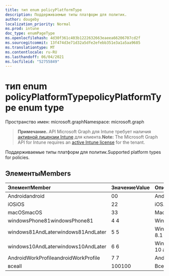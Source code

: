```yaml
---
title: тип enum policyPlatformType
description: Поддерживаемые типы платформ для политик.
author: dougeby
localization_priority: Normal
ms.prod: intune
doc_type: enumPageType
ms.openlocfilehash: 4d30f361c403b1222632663eaeea66206707cd2f
ms.sourcegitcommit: 13f474d3e71d32a5dfe2efebb351e3a1a5aa9685
ms.translationtype: MT
ms.contentlocale: ru-RU
ms.lasthandoff: 06/04/2021
ms.locfileid: "52755849"
---
```

# <a name="policyplatformtype-enum-type"></a><span data-ttu-id="b9850-103">тип enum policyPlatformType</span><span class="sxs-lookup"><span data-stu-id="b9850-103">policyPlatformType enum type</span></span>

<span data-ttu-id="b9850-104">Пространство имен: microsoft.graph</span><span class="sxs-lookup"><span data-stu-id="b9850-104">Namespace: microsoft.graph</span></span>

> <span data-ttu-id="b9850-105">**Примечание.** API Microsoft Graph для Intune требует наличия [активной лицензии Intune](https://go.microsoft.com/fwlink/?linkid=839381) для клиента.</span><span class="sxs-lookup"><span data-stu-id="b9850-105">**Note:** The Microsoft Graph API for Intune requires an [active Intune license](https://go.microsoft.com/fwlink/?linkid=839381) for the tenant.</span></span>

<span data-ttu-id="b9850-106">Поддерживаемые типы платформ для политик.</span><span class="sxs-lookup"><span data-stu-id="b9850-106">Supported platform types for policies.</span></span>

## <a name="members"></a><span data-ttu-id="b9850-107">Элементы</span><span class="sxs-lookup"><span data-stu-id="b9850-107">Members</span></span>
|<span data-ttu-id="b9850-108">Элемент</span><span class="sxs-lookup"><span data-stu-id="b9850-108">Member</span></span>|<span data-ttu-id="b9850-109">Значение</span><span class="sxs-lookup"><span data-stu-id="b9850-109">Value</span></span>|<span data-ttu-id="b9850-110">Описание</span><span class="sxs-lookup"><span data-stu-id="b9850-110">Description</span></span>|
|:---|:---|:---|
|<span data-ttu-id="b9850-111">Android</span><span class="sxs-lookup"><span data-stu-id="b9850-111">android</span></span>|<span data-ttu-id="b9850-112">0</span><span class="sxs-lookup"><span data-stu-id="b9850-112">0</span></span>|<span data-ttu-id="b9850-113">Android.</span><span class="sxs-lookup"><span data-stu-id="b9850-113">Android.</span></span>|
|<span data-ttu-id="b9850-114">iOS</span><span class="sxs-lookup"><span data-stu-id="b9850-114">iOS</span></span>|<span data-ttu-id="b9850-115">2</span><span class="sxs-lookup"><span data-stu-id="b9850-115">2</span></span>|<span data-ttu-id="b9850-116">iOS.</span><span class="sxs-lookup"><span data-stu-id="b9850-116">iOS.</span></span>|
|<span data-ttu-id="b9850-117">macOS</span><span class="sxs-lookup"><span data-stu-id="b9850-117">macOS</span></span>|<span data-ttu-id="b9850-118">3</span><span class="sxs-lookup"><span data-stu-id="b9850-118">3</span></span>|<span data-ttu-id="b9850-119">MacOS.</span><span class="sxs-lookup"><span data-stu-id="b9850-119">MacOS.</span></span>|
|<span data-ttu-id="b9850-120">windowsPhone81</span><span class="sxs-lookup"><span data-stu-id="b9850-120">windowsPhone81</span></span>|<span data-ttu-id="b9850-121">4 </span><span class="sxs-lookup"><span data-stu-id="b9850-121">4</span></span>|<span data-ttu-id="b9850-122">WindowsPhone 8.1.</span><span class="sxs-lookup"><span data-stu-id="b9850-122">WindowsPhone 8.1.</span></span>|
|<span data-ttu-id="b9850-123">windows81AndLater</span><span class="sxs-lookup"><span data-stu-id="b9850-123">windows81AndLater</span></span>|<span data-ttu-id="b9850-124">5 </span><span class="sxs-lookup"><span data-stu-id="b9850-124">5</span></span>|<span data-ttu-id="b9850-125">Windows 8.1 и более поздней</span><span class="sxs-lookup"><span data-stu-id="b9850-125">Windows 8.1 and later</span></span>|
|<span data-ttu-id="b9850-126">windows10AndLater</span><span class="sxs-lookup"><span data-stu-id="b9850-126">windows10AndLater</span></span>|<span data-ttu-id="b9850-127">6 </span><span class="sxs-lookup"><span data-stu-id="b9850-127">6</span></span>|<span data-ttu-id="b9850-128">Windows 10 и более поздней.</span><span class="sxs-lookup"><span data-stu-id="b9850-128">Windows 10 and later.</span></span>|
|<span data-ttu-id="b9850-129">AndroidWorkProfile</span><span class="sxs-lookup"><span data-stu-id="b9850-129">androidWorkProfile</span></span>|<span data-ttu-id="b9850-130">7 </span><span class="sxs-lookup"><span data-stu-id="b9850-130">7</span></span>|<span data-ttu-id="b9850-131">AndroidWorkProfile.</span><span class="sxs-lookup"><span data-stu-id="b9850-131">AndroidWorkProfile.</span></span>|
|<span data-ttu-id="b9850-132">все</span><span class="sxs-lookup"><span data-stu-id="b9850-132">all</span></span>|<span data-ttu-id="b9850-133">100</span><span class="sxs-lookup"><span data-stu-id="b9850-133">100</span></span>|<span data-ttu-id="b9850-134">Все платформы.</span><span class="sxs-lookup"><span data-stu-id="b9850-134">All platforms.</span></span>|




